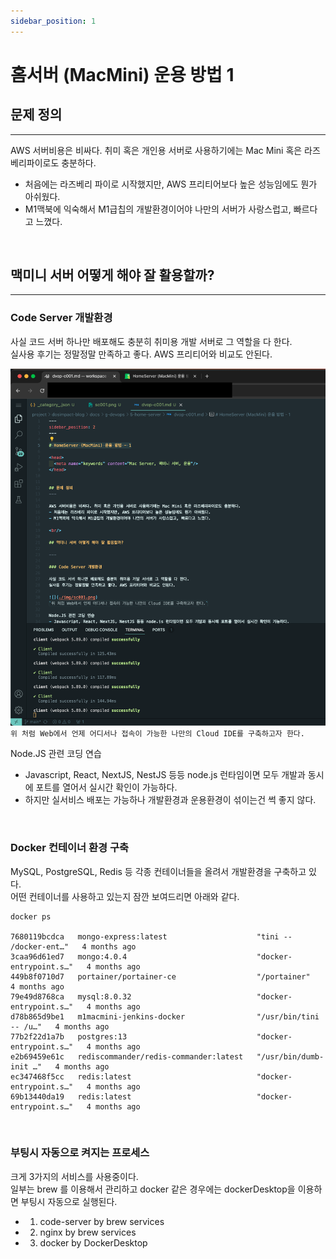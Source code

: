 ```yaml
---
sidebar_position: 1
---
```


# 홈서버 (MacMini) 운용 방법 1

<head>
  <meta name="keywords" content="Mac Server, 맥미니 서버, 운용"/>
</head>


## 문제 정의
---

AWS 서버비용은 비싸다. 취미 혹은 개인용 서버로 사용하기에는 Mac Mini 혹은 라즈베리파이로도 충분하다.
- 처음에는 라즈베리 파이로 시작했지만, AWS 프리티어보다 높은 성능임에도 뭔가 아쉬웠다.
- M1맥북에 익숙해서 M1급칩의 개발환경이어야 나만의 서버가 사랑스럽고, 빠르다고 느꼈다.

<br/>

## 맥미니 서버 어떻게 해야 잘 활용할까?

---

### Code Server 개발환경 

사실 코드 서버 하나만 배포해도 충분히 취미용 개발 서버로 그 역할을 다 한다.   
실사용 후기는 정말정말 만족하고 좋다. AWS 프리티어와 비교도 안된다.   

![](./img/sc001.png)
`위 처럼 Web에서 언제 어디서나 접속이 가능한 나만의 Cloud IDE를 구축하고자 한다.`


Node.JS 관련 코딩 연습
- Javascript, React, NextJS, NestJS 등등 node.js 런타임이면 모두 개발과 동시에 포트를 열어서 실시간 확인이 가능하다.  
- 하지만 실서비스 배포는 가능하나 개발환경과 운용환경이 섞이는건 썩 좋지 않다.  


<br/>

### Docker 컨테이너 환경 구축

MySQL, PostgreSQL, Redis 등 각종 컨테이너들을 올려서 개발환경을 구축하고 있다.    
어떤 컨테이너를 사용하고 있는지 잠깐 보여드리면 아래와 같다.  

```
docker ps

7680119bcdca   mongo-express:latest                    "tini -- /docker-ent…"   4 months ago   
3caa96d61ed7   mongo:4.0.4                             "docker-entrypoint.s…"   4 months ago   
449b8f0710d7   portainer/portainer-ce                  "/portainer"             4 months ago   
79e49d8768ca   mysql:8.0.32                            "docker-entrypoint.s…"   4 months ago   
d78b865d9be1   m1macmini-jenkins-docker                "/usr/bin/tini -- /u…"   4 months ago   
77b2f22d1a7b   postgres:13                             "docker-entrypoint.s…"   4 months ago   
e2b69459e61c   rediscommander/redis-commander:latest   "/usr/bin/dumb-init …"   4 months ago   
ec347468f5cc   redis:latest                            "docker-entrypoint.s…"   4 months ago   
69b13440da19   redis:latest                            "docker-entrypoint.s…"   4 months ago   
```

<br/>

### 부팅시 자동으로 켜지는 프로세스

크게 3가지의 서비스를 사용중이다.  
일부는 brew 를 이용해서 관리하고 docker 같은 경우에는 dockerDesktop을 이용하면 부팅시 자동으로 실행된다.  
- 1. code-server by brew services
- 2. nginx by brew services
- 3. docker by DockerDesktop

